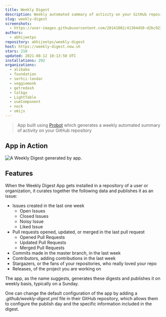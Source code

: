 ```yaml
---
title: Weekly Digest
description: Weekly automated summary of activity on your GitHub repository
slug: weekly-digest
screenshots:
  - https://user-images.githubusercontent.com/20141002/41304450-d2bc9234-6e8d-11e8-965d-649ed2d04651.gif
authors:
  - abhijeetps
repository: abhijeetps/weekly-digest
host: https://weekly-digest.now.sh
stars: 210
updated: 2021-08-12 10:13:50 UTC
installations: 292
organizations:
  - alibaba
  - foundation
  - serhii-londar
  - veggiemonk
  - getredash
  - talkgo
  - LightTable
  - vueComponent
  - nock
  - umijs
---
```

> App built using [Probot](https://probot.github.io/) which generates a weekly automated summary of activity on your GitHub repository
## App in Action ##
![A Weekly Digest generated by app.](https://user-images.githubusercontent.com/20141002/41304450-d2bc9234-6e8d-11e8-965d-649ed2d04651.gif)

## Features ##

When the Weekly Digest App gets installed in a repository of a user or organization, it curates together the following data and publishes it as an issue:

- Issues created in the last one week
  - Open Issues
  - Closed Issues
  - Noisy Issue
  - Liked Issue
- Pull requests opened, updated, or merged in the last pull request
  - Opened Pull Requests
  - Updated Pull Requests
  - Merged Pull Requests
- Commits made in the master branch, in the last week
- Contributors, adding contributions in the last week
- Stargazers, or the fans of your repositories, who really loved your repo
- Releases, of the project you are working on

The app, as the name suggests, generates these digests and publishes it on weekly basis, typically on a Sunday. 

One can change the default configuration of the app by adding a _.github/weekly-digest.yml_ file in their GitHub repository, which allows them to configure the publish day and the specific information included in the digest.
